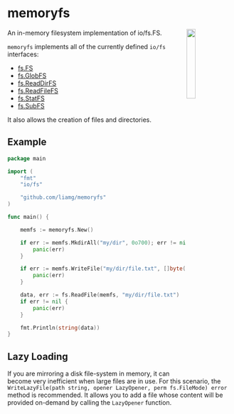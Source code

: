 # memoryfs

<img width="20%" align="right" src="https://i.giphy.com/media/SuEFqeWxlLcvm/giphy.webp" />

An in-memory filesystem implementation of io/fs.FS.

`memoryfs` implements all of the currently defined `io/fs` interfaces:

- [fs.FS](https://pkg.go.dev/io/fs#FS)
- [fs.GlobFS](https://pkg.go.dev/io/fs#GlobFS)
- [fs.ReadDirFS](https://pkg.go.dev/io/fs#ReadDirFS)
- [fs.ReadFileFS](https://pkg.go.dev/io/fs#ReadFileFS)
- [fs.StatFS](https://pkg.go.dev/io/fs#StatFS)
- [fs.SubFS](https://pkg.go.dev/io/fs#SubFS)

It also allows the creation of files and directories.

## Example

```go
package main

import (
    "fmt"
    "io/fs"

    "github.com/liamg/memoryfs"
)

func main() {

    memfs := memoryfs.New()

    if err := memfs.MkdirAll("my/dir", 0o700); err != nil {
        panic(err)
    }

    if err := memfs.WriteFile("my/dir/file.txt", []byte("hello world"), 0o600); err != nil {
        panic(err)
    }

    data, err := fs.ReadFile(memfs, "my/dir/file.txt")
    if err != nil {
        panic(err)
    }

    fmt.Println(string(data))
}
```

## Lazy Loading

If you are mirroring a disk file-system in memory, it can become very inefficient when large files are in use. For this scenario, the `WriteLazyFile(path string, opener LazyOpener, perm fs.FileMode) error` method is recommended. It allows you to add a file whose content will be provided on-demand by calling the `LazyOpener` function.

